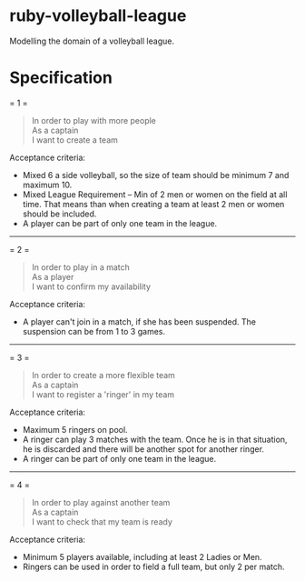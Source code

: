 # ruby-volleyball-league

Modelling the domain of a volleyball league.

# Specification
= 1 =
> In order to play with more people    
> As a captain    
> I want to create a team    

Acceptance criteria:

- Mixed 6 a side volleyball, so the size of team should be minimum 7 and maximum 10.
- Mixed League Requirement – Min of 2 men or women on the field at all time. That means than when creating a team at least 2 men or women should be included.
- A player can be part of only one team in the league.

***************************
= 2 =
> In order to play in a match    
> As a player    
> I want to confirm my availability    

Acceptance criteria:
- A player can't join in a match, if she has been suspended. The suspension can be from 1 to 3 games.

***************************
= 3 =
> In order to create a more flexible team    
> As a captain    
> I want to register a 'ringer' in my team    

Acceptance criteria:

- Maximum 5 ringers on pool.
- A ringer can play 3 matches with the team. Once he is in that situation, he is discarded and there will be another spot for another ringer.
- A ringer can be part of only one team in the league.

***************************
= 4 =
> In order to play against another team    
> As a captain    
> I want to check that my team is ready    

Acceptance criteria:
- Minimum 5 players available, including at least 2 Ladies or Men.
- Ringers can be used in order to field a full team, but only 2 per match.
